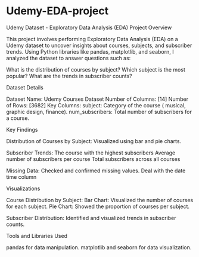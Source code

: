 # Udemy-EDA-project
Udemy Dataset - Exploratory Data Analysis (EDA)
Project Overview

This project involves performing Exploratory Data Analysis (EDA) on a Udemy dataset to uncover insights about courses, subjects, and subscriber trends. Using Python libraries like pandas, matplotlib, and seaborn, I analyzed the dataset to answer questions such as:

 What is the distribution of courses by subject?
    Which subject is the most popular?
    What are the trends in subscriber counts?

Dataset Details

 Dataset Name: Udemy Courses Dataset
    Number of Columns: [14]
    Number of Rows: [3682]
    Key Columns:
        subject: Category of the course ( musical, graphic design, finance).
        num_subscribers: Total number of subscribers for a course.
      

Key Findings

Distribution of Courses by Subject:
Visualized using bar and pie charts.

Subscriber Trends:
        The course with the highest subscribers
        Average number of subscribers per course
        Total subscribers across all courses

Missing Data:
        Checked and confirmed missing values.
    Deal with the date time column

Visualizations

Course Distribution by Subject:
        Bar Chart: Visualized the number of courses for each subject.
        Pie Chart: Showed the proportion of courses per subject.

Subscriber Distribution:
        Identified and visualized trends in subscriber counts.

Tools and Libraries Used

pandas for data manipulation.
matplotlib and seaborn for data visualization.
    
